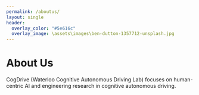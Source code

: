 ```yaml
---
permalink: /aboutus/
layout: single
header:
  overlay_color: "#5e616c"
  overlay_image: \assets\images\ben-dutton-1357712-unsplash.jpg
---
```

# About Us
CogDrive (Waterloo Cognitive Autonomous Driving Lab) focuses on human-centric AI and engineering research in cognitive autonomous driving.